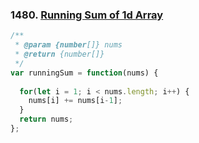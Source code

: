 ### 1480. [Running Sum of 1d Array](https://leetcode.com/problems/running-sum-of-1d-array)

```javascript
/**
 * @param {number[]} nums
 * @return {number[]}
 */
var runningSum = function(nums) {
  
  for(let i = 1; i < nums.length; i++) {
    nums[i] += nums[i-1];
  }
  return nums;
};
```
